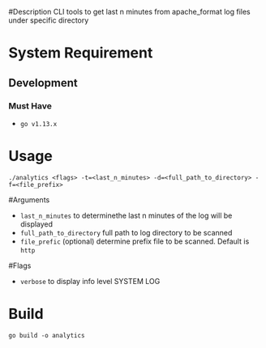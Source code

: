 #Description
CLI tools to get last n minutes from apache_format log files under specific directory

# System Requirement

## Development

### Must Have
- `go v1.13.x` 

# Usage
`./analytics <flags> -t=<last_n_minutes> -d=<full_path_to_directory> -f=<file_prefix>`

#Arguments
- `last_n_minutes` to determinethe last n minutes of the log will be displayed
- `full_path_to_directory` full path to log directory to be scanned
- `file_prefic` (optional) determine prefix file to be scanned. Default is `http`

#Flags
- `verbose` to display info level SYSTEM LOG

# Build
`go build -o analytics`
